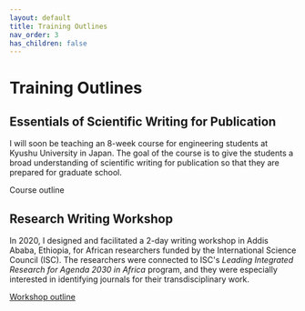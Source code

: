 ```yaml
---
layout: default
title: Training Outlines
nav_order: 3
has_children: false
---
```


# Training Outlines

## Essentials of Scientific Writing for Publication

I will soon be teaching an 8-week course for engineering students at Kyushu University in Japan. The goal of the course is to give the students a broad understanding of scientific writing for publication so that they are prepared for graduate school.

Course outline

## Research Writing Workshop

In 2020, I designed and facilitated a 2-day writing workshop in Addis Ababa, Ethiopia, for African researchers funded by the International Science Council (ISC). The researchers were connected to ISC's *Leading Integrated Research for Agenda 2030 in Africa* program, and they were especially interested in identifying journals for their transdisciplinary work.

[Workshop outline](/docs/Research-writing-workshop-LIRA-Ethiopia.pdf)
